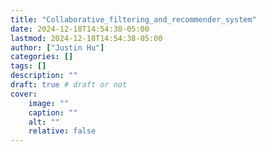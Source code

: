 ```yaml
---
title: "Collaborative_filtering_and_recommender_system"
date: 2024-12-18T14:54:38-05:00
lastmod: 2024-12-18T14:54:38-05:00
author: ["Justin Hu"]
categories: []
tags: []
description: ""
draft: true # draft or not
cover:
    image: ""
    caption: ""
    alt: ""
    relative: false
---
```



